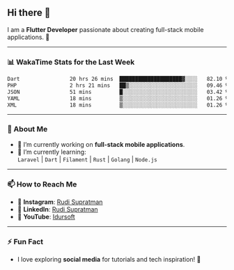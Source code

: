 ## Hi there 👋

I am a **Flutter Developer** passionate about creating full-stack mobile applications. 🚀

---

### 📊 WakaTime Stats for the Last Week
<!--START_SECTION:waka-->

```txt
Dart                20 hrs 26 mins  ████████████████████▓░░░░   82.10 %
PHP                 2 hrs 21 mins   ██▒░░░░░░░░░░░░░░░░░░░░░░   09.46 %
JSON                51 mins         █░░░░░░░░░░░░░░░░░░░░░░░░   03.42 %
YAML                18 mins         ▒░░░░░░░░░░░░░░░░░░░░░░░░   01.26 %
XML                 18 mins         ▒░░░░░░░░░░░░░░░░░░░░░░░░   01.26 %
```

<!--END_SECTION:waka-->

---

### 🌱 About Me
- 🔭 I’m currently working on **full-stack mobile applications**.
- 🌱 I’m currently learning:  
  `Laravel` | `Dart` | `Filament` | `Rust` | `Golang` | `Node.js`

---

### 📫 How to Reach Me
- 💬 **Instagram**: [Rudi Supratman](https://www.instagram.com/rudisupratman97)  
- 💼 **LinkedIn**: [Rudi Supratman](https://www.linkedin.com/in/rudi-supratman-324233281)  
- 🎥 **YouTube**: [Idursoft](https://www.youtube.com/@adde5863)

---

### ⚡ Fun Fact
- I love exploring **social media** for tutorials and tech inspiration! 🎥
